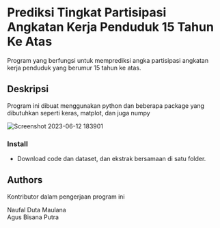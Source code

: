 # Prediksi Tingkat Partisipasi Angkatan Kerja Penduduk 15 Tahun Ke Atas

Program yang berfungsi untuk memprediksi angka partisipasi angkatan kerja penduduk yang berumur 15 tahun ke atas. 

## Deskripsi

Program ini dibuat menggunakan python dan beberapa package yang dibutuhkan seperti keras, matplot, dan juga numpy

![Screenshot 2023-06-12 183901](https://github.com/Naufal-Duta/UAS-KCB/assets/135534099/bfcd9f8b-cfa5-4eae-8f9b-f955c1ef35a7)

### Install

* Download code dan dataset, dan ekstrak bersamaan di satu folder.

## Authors

Kontributor dalam pengerjaan program ini

Naufal Duta Maulana  
Agus Bisana Putra


